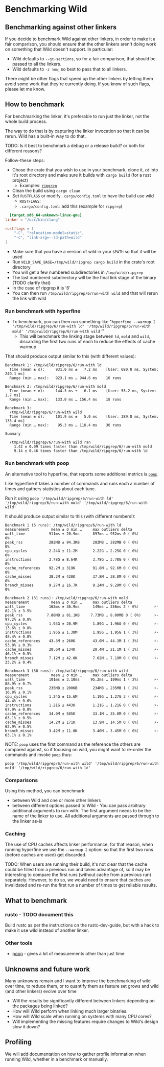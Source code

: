 # Benchmarking Wild

## Benchmarking against other linkers

If you decide to benchmark Wild against other linkers, in order to make it a fair comparison, you
should ensure that the other linkers aren't doing work on something that Wild doesn't support. In
particular:

* Wild defaults to `--gc-sections`, so for a fair comparison, that should be passed to all the linkers.
* Wild defaults to `-z now`, so best to pass that to all linkers.

There might be other flags that speed up the other linkers by letting them avoid some work that
they're currently doing. If you know of such flags, please let me know.

## How to benchmark

For benchmarking the linker, it's preferable to run just the linker, not the whole build process.

The way to do that is by capturing the linker invocation so that it can be rerun. Wild has a built-in way to do that.

TODO: Is it best to benchmark a debug or a release build? or both for different reasons?

Follow-these steps:

* Chose the crate that you wish to use in your benchmark, clone it, `cd` into it's root directory and make sure it
  builds with `cargo build` (for a rust project)
    * Examples: [`ripgrep`](https://github.com/BurntSushi/ripgrep.git)
* Clean the build using `cargo clean`
* Set `RUSTFLAGS` or modify `.cargo/config.toml` to have the build use wild
    * `RUSTFLAGS`:
    * `.cargo/config.toml`: add this (example for `ripgrep`)

```toml
  [target.x86_64-unknown-linux-gnu]
linker = "/usr/bin/clang"

rustflags = [
    "-C", "relocation-model=static",
    "-C", "link-arg=--ld-path=wild"
]
```

* Make sure that you have a version of wild in your `$PATH` so that it will be used
* Run `WILD_SAVE_BASE=/tmp/wild/ripgrep cargo build` in the crate's root directory
* You will get a few numbered subdirectories in `/tmp/wild/ripgrep`
* The last numbered subdirectory will be the final link stage of the binary (TODO clarify that)
* In the case of ripgrep it is '6'
* You can then run `/tmp/wild/ripgrep/6/run-with wild` and that will rerun the link with wild

### Run benchmark with hyperfine

* To benchmark, you can then run something
  like "`hyperfine --warmup 2 '/tmp/wild/ripgrep/6/run-with ld' '/tmp/wild/ripgrep/6/run-with mold'
  '/tmp/wild/ripgrep/6/run-with wild'`"
    * This will benchmark the linking stage between `ld`, `mold` and `wild`, discarding the first two runs of each to
      reduce the effects of cache warmup

That should produce output similar to this (with different values):

```text
Benchmark 1: /tmp/wild/ripgrep/6/run-with ld
  Time (mean ± σ):     931.0 ms ±   7.2 ms    [User: 680.8 ms, System: 249.1 ms]
  Range (min … max):   923.1 ms … 944.6 ms    10 runs
 
Benchmark 2: /tmp/wild/ripgrep/6/run-with mold
  Time (mean ± σ):     144.3 ms ±   6.1 ms    [User: 53.2 ms, System: 1.7 ms]
  Range (min … max):   133.0 ms … 156.4 ms    18 runs
 
Benchmark 3: 
  /tmp/wild/ripgrep/6/run-with wild
  Time (mean ± σ):     101.9 ms ±   5.0 ms    [User: 389.8 ms, System: 135.4 ms]
  Range (min … max):    95.3 ms … 118.4 ms    30 runs
 
Summary
  
  /tmp/wild/ripgrep/6/run-with wild ran
    1.42 ± 0.09 times faster than /tmp/wild/ripgrep/6/run-with mold
    9.14 ± 0.46 times faster than /tmp/wild/ripgrep/6/run-with ld
```

### Run benchmark with poop

An alternative tool to hyperfine, that reports some additional metrics is [`poop`](https://github.com/andrewrk/poop).

Like hyperfine it takes a number of commands and runs each a number of times and gathers statistics about each tune.

Run it using `poop '/tmp/wild/ripgrep/6/run-with ld' '/tmp/wild/ripgrep/6/run-with mold'
'/tmp/wild/ripgrep/6/run-with wild'`

It should produce output similar to this (with different numbers!):

```text
Benchmark 1 (6 runs): /tmp/wild/ripgrep/6/run-with ld
measurement          mean ± σ min …     max outliers delta
wall_time           911ms ± 20.9ms      897ms … 952ms 0 ( 0%)        0%
peak_rss            282MB ± 94.3KB      282MB … 282MB 0 ( 0%)        0%
cpu_cycles          2.24G ± 11.2M       2.22G … 2.25G 0 ( 0%)        0%
instructions        3.78G ± 8.64K       3.78G … 3.78G 0 ( 0%)        0%
cache_references    92.2M ± 319K        91.8M … 92.6M 0 ( 0%)        0%
cache_misses        38.2M ± 428K        37.8M … 38.8M 0 ( 0%)        0%
branch_misses       9.27M ± 16.7K       9.24M … 9.29M 0 ( 0%)        0%

Benchmark 2 (31 runs): /tmp/wild/ripgrep/6/run-with mold
measurement          mean ± σ min …     max outliers delta
wall_time           163ms ± 36.9ms      149ms … 356ms 2 ( 6%)       ⚡- 82.1% ± 3.5%
peak_rss           7.88MB ± 81.1KB     7.73MB … 8.00MB 0 ( 0%)      ⚡- 97.2% ± 0.0%
cpu_cycles          1.93G ± 20.9M       1.89G … 1.96G 0 ( 0%)       ⚡- 13.6% ± 0.8%
instructions        1.95G ± 1.30M       1.95G … 1.95G 1 ( 3%)       ⚡- 48.4% ± 0.0%
cache_references    43.3M ± 260K        43.0M … 44.3M 1 ( 3%)       ⚡- 53.0% ± 0.3%
cache_misses        20.6M ± 134K        20.4M … 21.1M 1 ( 3%)       ⚡- 46.1% ± 0.5%
branch_misses       7.12M ± 42.0K       7.02M … 7.19M 0 ( 0%)       ⚡- 23.2% ± 0.4%

Benchmark 3 (50 runs): /tmp/wild/ripgrep/6/run-with wild
measurement          mean ± σ min …     max outliers delta
wall_time           101ms ± 3.10ms     95.2ms … 109ms 1 ( 2%)       ⚡- 88.9% ± 0.7%
peak_rss            235MB ± 200KB       234MB … 235MB 1 ( 2%)       ⚡- 16.8% ± 0.1%
cpu_cycles          1.24G ± 15.6M       1.19G … 1.27G 3 ( 6%)       ⚡- 44.4% ± 0.6%
instructions        1.21G ± 443K        1.21G … 1.21G 0 ( 0%)       ⚡- 67.9% ± 0.0%
cache_references    34.0M ± 505K        33.1M … 35.0M 0 ( 0%)       ⚡- 63.1% ± 0.5%
cache_misses        14.2M ± 171K        13.9M … 14.5M 0 ( 0%)       ⚡- 62.9% ± 0.5%
branch_misses       3.42M ± 11.0K       3.40M … 3.45M 0 ( 0%)       ⚡- 63.1% ± 0.1%
```

NOTE: `poop` uses the first command as the reference the others are compared against, so if focusing on wild, you might
want to re-order the commands and invoke `poop` thus:

```text
poop '/tmp/wild/ripgrep/6/run-with wild' '/tmp/wild/ripgrep/6/run-with mold' '/tmp/wild/ripgrep/6/run-with ld'
```

### Comparisons

Using this method, you can benchmark:

* between Wild and one or more other linkers
* between different options passed to Wild - You can pass arbitrary additional arguments to run-with.
  The first argument needs to be the name of the linker to use. All additional arguments are passed through to the
  linker as-is

### Caching

The use of CPU caches affects linker performance, for that reason, when running hyperfine we use the `--warmup 2`
option: so that the first two runs (before caches are used) get discarded.

TODO: When users are running their build, it's not clear that the cache could be filled from a previous run and
taken advantage of, so it may be interesting to compare the first runs (without cache from a previous run)
separately. However, to do so, we would need to ensure that caches are invalidated and re-run the first run a
number of times to get reliable results.

## What to benchmark

### rustc - TODO document this

Build rustc as per the instructions on the rustc-dev-guide, but with a hack to make it use wild instead of another
linker.

### Other tools

* [poop](https://github.com/andrewrk/poop) - gives a lot of measurements other than just time

## Unknowns and future work

Many unknowns remain and I want to improve the benchmarking of wild over time, to reduce them, or
to quantify them as feature set grows and wild (and other linkers) evolve over time

* Will the results be significantly different between linkers depending on the packages being linked?
* How will Wild perform when linking much larger binaries.
* How will Wild scale when running on systems with many CPU cores?
* Will implementing the missing features require changes to Wild's design slow it down?

## Profiling

We will add documentation on how to gather profile information when running Wild, whether in a benchmark or manually.
